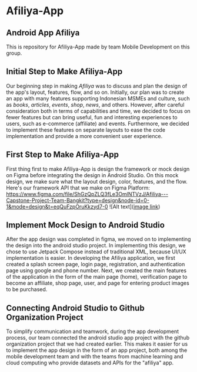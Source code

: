 # Afiliya-App
Android App Afiliya
--
This is repository for Afiliya-App made by team Mobile Development on this group.
##
Initial Step to Make Afiliya-App
--
Our beginning step in making *Afiliya* was to discuss and plan the design of the app's layout, features, flow, and so on. Initially, our plan was to create an app with many features supporting Indonesian MSMEs and culture, such as *books*, *articles*, *events*, *shop*, *news*, and others. However, after careful consideration both in terms of capabilities and time, we decided to focus on fewer features but can bring useful, fun and interesting experiences to users, such as e-commerce (affiliate) and events. Furthermore, we decided to implement these features on separate layouts to ease the code implementation and provide a more convenient user experience.
##
First Step to Make Afiliya-App
--
First thing first to make Afiliya-App is design the framework or mock design on Figma before integrating the design in Android Studio. On this mock design, we make sure what the layout design, color, features, and the flow. 
Here's our framework API that we make on Figma Platform:
https://www.figma.com/file/ShGzQpZLQ3fLe3OmlNTVzJ/Afiliya---Capstone-Project-Team-Bangkit?type=design&node-id=0-1&mode=design&t=eqQuFzpOruKkzyd7-0
![Alt text]([image link](https://www.figma.com/file/ShGzQpZLQ3fLe3OmlNTVzJ/Afiliya---Capstone-Project-Team-Bangkit?type=design&node-id=837-2&mode=design&t=42fbFYwjPiQhkuB9-0))
##
Implement Mock Design to Android Studio
--
After the app design was completed in figma, we moved on to implementing the design into the android studio project. In implementing this design, we chose to use Jetpack Compose instead of traditional XML, because UI/UX implementation is easier. In developing the Afiliya application, we first created a splash screen page, login page, registration, and authentication page using google and phone number. Next, we created the main features of the application in the form of the main page (home), verification page to become an affiliate, shop page, user, and page for entering product images to be purchased. 
##
Connecting Android Studio to Github Organization Project
--
To simplify communication and teamwork, during the app development process, our team connected the android studio app project with the github organization project that we had created earlier. This makes it easier for us to implement the app design in the form of an app project, both among the mobile development team and with the teams from machine learning and cloud computing who provide datasets and APIs for the "afiliya" app.
##
